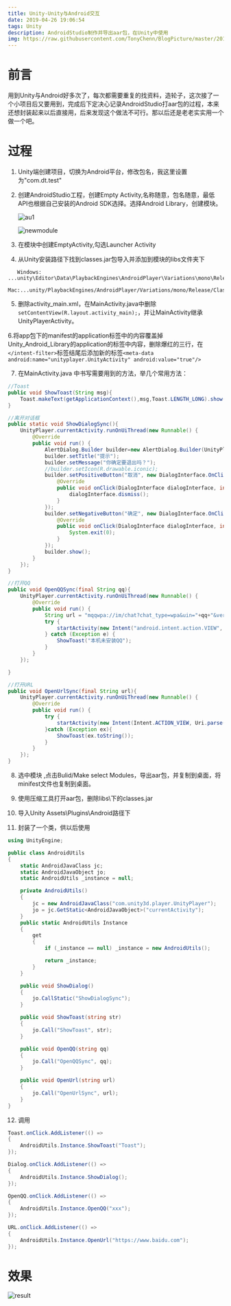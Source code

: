 ```yaml
---
title: Unity-Unity与Android交互
date: 2019-04-26 19:06:54
tags: Unity
description: AndroidStudio制作并导出aar包，在Unity中使用
img: https://raw.githubusercontent.com/TonyChenn/BlogPicture/master/2019/0426/icon.png
---
```

# 前言
用到Unity与Android好多次了，每次都需要重复的找资料，造轮子，这次接了一个小项目后又要用到，完成后下定决心记录AndroidStudio打aar包的过程，本来还想封装起来以后直接用，后来发现这个做法不可行。那以后还是老老实实用一个做一个吧。


# 过程
1. Unity端创建项目，切换为Android平台，修改包名，我这里设置为"com.dt.test"

2. 创建AndroidStudio工程，创建Empty Activity,名称随意，包名随意，最低API也根据自己安装的Android SDK选择。选择Android Library，创建模块。
   
   ![au1](https://raw.githubusercontent.com/TonyChenn/BlogPicture/master/2019/0426/au1.jpg)

   ![newmodule](https://raw.githubusercontent.com/TonyChenn/BlogPicture/master/2019/0426/newmodule.jpg)

3. 在模块中创建EmptyActivity,勾选<bold>Launcher Activity</bold>

4. 从Unity安装路径下找到classes.jar包导入并添加到模块的libs文件夹下
```
   Windows: ...unity\Editor\Data\PlaybackEngines\AndroidPlayer\Variations\mono\Release\Classes\classes.jar
   Mac:...unity/PlaybackEngines/AndroidPlayer/Variations/mono/Release/Classes/classes.jar
```
5. 删除activity_main.xml，在MainActivity.java中删除```setContentView(R.layout.activity_main);```，并让MainActivity继承UnityPlayerActivity。

6.将app包下的manifest的application标签中的内容覆盖掉Unity_Android_Library的application的标签中内容，删除爆红的三行，在```</intent-filter>```标签结尾后添加新的标签```<meta-data android:name="unityplayer.UnityActivity" android:value="true"/>```

7. 在MainActivity.java 中书写需要用到的方法，举几个常用方法：
```java
//Toast
public void ShowToast(String msg){
    Toast.makeText(getApplicationContext(),msg,Toast.LENGTH_LONG).show();
}

//离开对话框
public static void ShowDialogSync(){
    UnityPlayer.currentActivity.runOnUiThread(new Runnable() {
        @Override
        public void run() {
            AlertDialog.Builder builder=new AlertDialog.Builder(UnityPlayer.currentActivity);
            builder.setTitle("提示");
            builder.setMessage("你确定要退出吗？");
            //builder.setIcon(R.drawable.iconic);
            builder.setPositiveButton("取消", new DialogInterface.OnClickListener() {
                @Override
                public void onClick(DialogInterface dialogInterface, int i) {
                    dialogInterface.dismiss();
                }
            });
            builder.setNegativeButton("确定", new DialogInterface.OnClickListener() {
                @Override
                public void onClick(DialogInterface dialogInterface, int i) {
                    System.exit(0);
                }
            });
            builder.show();
        }
    });
}

//打开QQ
public void OpenQQSync(final String qq){
    UnityPlayer.currentActivity.runOnUiThread(new Runnable() {
        @Override
        public void run() {
            String url = "mqqwpa://im/chat?chat_type=wpa&uin="+qq+"&version=1";
            try {
                startActivity(new Intent("android.intent.action.VIEW", parse(url)));
            } catch (Exception e) {
                ShowToast("本机未安装QQ");
            }
        }
    });

}

//打开URL
public void OpenUrlSync(final String url){
    UnityPlayer.currentActivity.runOnUiThread(new Runnable() {
        @Override
        public void run() {
            try {
                startActivity(new Intent(Intent.ACTION_VIEW, Uri.parse(url)));
            }catch (Exception ex){
                ShowToast(ex.toString());
            }
        }
    });
}
```

8. 选中模块 ,点击Bulid/Make select Modules，导出aar包，并复制到桌面，将minifest文件也复制到桌面。

9. 使用压缩工具打开aar包，删除libs\下的classes.jar

10. 导入Unity Assets\Plugins\Android路径下

11. 封装了一个类，供以后使用
```csharp
using UnityEngine;

public class AndroidUtils
{
    static AndroidJavaClass jc;
    static AndroidJavaObject jo;
    static AndroidUtils _instance = null;

    private AndroidUtils()
    {
        jc = new AndroidJavaClass("com.unity3d.player.UnityPlayer");
        jo = jc.GetStatic<AndroidJavaObject>("currentActivity");
    }
    public static AndroidUtils Instance
    {
        get
        {
            if (_instance == null) _instance = new AndroidUtils();

            return _instance;
        }
    }

    public void ShowDialog()
    {
        jo.CallStatic("ShowDialogSync");
    }

    public void ShowToast(string str)
    {
        jo.Call("ShowToast", str);
    }

    public void OpenQQ(string qq)
    {
        jo.Call("OpenQQSync", qq);
    }

    public void OpenUrl(string url)
    {
        jo.Call("OpenUrlSync", url);
    }
}
```

12. 调用
```csharp
Toast.onClick.AddListener(() =>
{
    AndroidUtils.Instance.ShowToast("Toast");
});

Dialog.onClick.AddListener(() =>
{
    AndroidUtils.Instance.ShowDialog();
});

OpenQQ.onClick.AddListener(() =>
{
    AndroidUtils.Instance.OpenQQ("xxx");
});

URL.onClick.AddListener(() =>
{
    AndroidUtils.Instance.OpenUrl("https://www.baidu.com");
});
```
# 效果
![result](https://raw.githubusercontent.com/TonyChenn/BlogPicture/master/2019/0426/result.jpg)